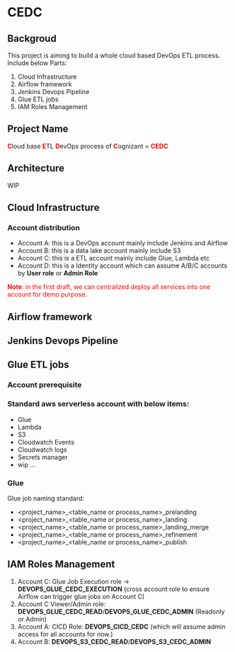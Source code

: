 # CEDC
## Backgroud
This project is aiming to build a whole cloud based DevOps ETL process. Include below Parts:
1. Cloud Infrastructure
2. Airflow framework
3. Jenkins Devops Pipeline
4. Glue ETL jobs
5. IAM Roles Management

## Project Name
<font color=red>**C**</font>loud base <font color=red>**E**</font>TL <font color=red>**D**</font>evOps process of <font color=red>**C**</font>ognizant = <font color=red>**CEDC**</font>

## Architecture
WIP


## Cloud Infrastructure
### Account distribution
- Account A: this is a DevOps account mainly include Jenkins and Airflow
- Account B: this is a data lake account mainly include S3
- Account C: this is a ETL account mainly include Glue, Lambda etc
- Account D: this is a Identity account which can assume A/B/C accounts by **User role** or **Admin Role**

<font color=red>**Note**: in the first draft, we can centralized deploy all services into one account for demo purpose.</font>


## Airflow framework


## Jenkins Devops Pipeline


## Glue ETL jobs
### Account prerequisite
### Standard aws serverless account with below items:
- Glue
- Lambda
- S3
- Cloudwatch Events
- Cloudwatch logs
- Secrets manager
- wip ...

### Glue
Glue job naming standard: 
- <project_name>_<table_name or process_name>_prelanding
- <project_name>_<table_name or process_name>_landing
- <project_name>_<table_name or process_name>_landing_merge
- <project_name>_<table_name or process_name>_refinement
- <project_name>_<table_name or process_name>_publish




## IAM Roles Management
1. Account C: Glue Job Execution role -> **DEVOPS_GLUE_CEDC_EXECUTION** (cross account role to ensure Airflow can trigger glue jobs on Account C)
2. Account C Viewer/Admin role: **DEVOPS_GLUE_CEDC_READ**/**DEVOPS_GLUE_CEDC_ADMIN** (Readonly or Admin)
3. Account A: CICD Role: **DEVOPS_CICD_CEDC** (which will assume admin access for all accounts for now.)
4. Account B: **DEVOPS_S3_CEDC_READ**/**DEVOPS_S3_CEDC_ADMIN**
